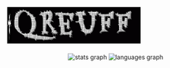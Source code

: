 <div style="display: flex;">
    <img src="https://github.com/Qreuff/Qreuff/blob/main/krest.png?raw=true" width="10" />
    <img src="https://github.com/Qreuff/Qreuff/blob/main/Qreuff.gif?raw=true" width="300" />
</div>

###

<div align="center">
  <img src="https://github-readme-stats.vercel.app/api?username=qreuff&hide_title=false&hide_rank=false&show_icons=true&include_all_commits=true&count_private=true&disable_animations=false&theme=white&locale=en&hide_border=false&order=1" height="150" alt="stats graph"  />
  <img src="https://github-readme-stats.vercel.app/api/top-langs?username=qreuff&locale=en&hide_title=false&layout=compact&card_width=320&langs_count=5&theme=white&hide_border=false&order=2" height="150" alt="languages graph"  />
</div>

###
